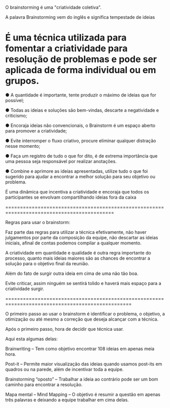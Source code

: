 O brainstorming é uma "criatividade coletiva".

A palavra Brainstorming vem do inglês e significa tempestade de ideias

É uma técnica utilizada para fomentar a criatividade para resolução de problemas e pode ser aplicada de forma individual ou em grupos.
==========================================================================================

 ● A quantidade é importante, tente produzir o máximo de ideias que for
possível;

 ● Todas as ideias e soluções são bem-vindas, descarte a negatividade e
criticismo;

 ● Encoraja ideias não convencionais, o Brainstorm é um espaço aberto para
promover a criatividade;

 ● Evite interromper o fluxo criativo, procure eliminar qualquer distração nesse
momento;

 ● Faça um registro de tudo o que for dito, é de extrema importância que uma
pessoa seja responsável por realizar anotações.

 ● Combine e aprimore as ideias apresentadas, utilize tudo o que foi sugerido
para ajudar a encontrar a melhor solução para seu objetivo ou problema.

É uma dinâmica que incentiva a criatividade e encoraja que todos os participantes se envolvam 
compartilhando ideias fora da caixa

===========================================================================================

Regras para usar o brainstorm:

Faz parte das regras para utilizar a técnica efetivamente, não haver julgamentos por parte da composição 
da equipe, não descartar as ideias iniciais, afinal de contas podemos compilar a qualquer momento. 

A criatividade em quantidade e qualidade é outra regra importante do processo, quanto mais ideias maiores são
 as chances de encontrar a solução para o objetivo final da reunião. 

Além do fato de surgir outra ideia em cima de uma não tão boa. 

Evite criticar, assim ninguém se sentirá tolido e haverá mais espaço para a criatividade surgir.

=================================================================================================

O primeiro passo ao usar o brainstorm é identificar o problema, o objetivo, a otimização ou
 até mesmo a correção  que deseja alcançar com a técnica. 

Após o primeiro passo, hora de decidir que técnica usar.

Aqui esta algumas delas:

Brainwriting – Tem como objetivo encontrar 108 ideias em apenas meia hora.

Post-it – Permite maior visualização das ideias quando usamos post-its em quadros ou na parede, além de incentivar toda
 a equipe.

Brainstorming “oposto” – Trabalhar a ideia ao contrário pode ser um bom caminho para encontrar a resolução.

Mapa mental – Mind Mapping – O objetivo é resumir a questão em apenas três palavras e deixando a equipe trabalhar em 
cima delas.
